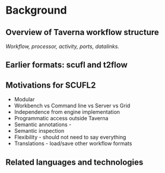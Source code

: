 # Background

## Overview of Taverna workflow structure

_Workflow, processor, activity, ports, datalinks._

## Earlier formats: scufl and t2flow


## Motivations for SCUFL2

* Modular
 * Workbench vs Command line vs Server vs Grid
* Independence from engine implementation
* Programmatic access outside Taverna
* Semantic annotations - 
* Semantic inspection
* Flexibility - should not need to say everything
* Translations - load/save other workflow formats

## Related languages and technologies

